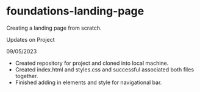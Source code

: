 # foundations-landing-page
Creating a landing page from scratch.

Updates on Project 

09/05/2023 
- Created repository for project and cloned into local machine.
- Created index.html and styles.css and successful associated both files together. 
- Finished adding in elements and style for navigational bar. 


